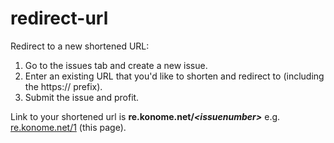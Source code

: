 # redirect-url
Redirect to a new shortened URL:
1. Go to the issues tab and create a new issue.
2. Enter an existing URL that you'd like to shorten and redirect to (including the https:// prefix).
3. Submit the issue and profit.

Link to your shortened url is **re.konome.net/*\<issuenumber\>*** e.g. [re.konome.net/1](https://re.konome.net/1) (this page).
